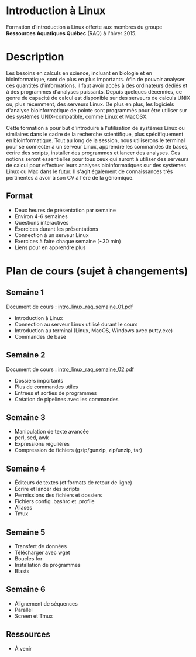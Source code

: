 # Introduction à Linux
Formation d'introduction à Linux offerte aux membres du groupe **Ressources
Aquatiques Québec** (RAQ) à l'hiver 2015.

# Description
Les besoins en calculs en science, incluant en biologie et en bioinformatique,
sont de plus en plus importants. Afin de pouvoir analyser ces quantités
d'informations, il faut avoir accès à des ordinateurs dédiés et à des
programmes d'analyses puissants. Depuis quelques décennies, ce genre de capacité
de calcul est disponible sur des serveurs de calculs UNIX ou, plus récemment,
des serveurs Linux. De plus en plus, les logiciels d'analyse bioinformatique de
pointe sont programmés pour être utiliser sur des systèmes UNIX-compatible,
comme Linux et MacOSX.

Cette formation a pour but d'introduire à l'utilisation de systèmes Linux ou
similaires dans le cadre de la recherche scientifique, plus spécifiquement en
bioinformatique. Tout au long de la session, nous utiliserons le terminal pour
se connecter à un serveur Linux, apprendre les commandes de bases, écrire des
scripts, installer des programmes et lancer des analyses. Ces notions seront
essentielles pour tous ceux qui auront à utiliser des serveurs de calcul pour
effectuer leurs analyses bioinformatiques sur des systèmes Linux ou Mac dans le
futur. Il s'agit également de connaissances très pertinentes à avoir à son CV à
l'ère de la génomique.

## Format
- Deux heures de présentation par semaine
- Environ 4-6 semaines
- Questions interactives
- Exercices durant les présentations
- Connection à un serveur Linux
- Exercices à faire chaque semaine (~30 min)
- Liens pour en apprendre plus

# Plan de cours (sujet à changements)

## Semaine 1
Document de cours :
[intro_linux_raq_semaine_01.pdf](https://github.com/enormandeau/intro_linux_raq/blob/master/02_cours/cours_01/intro_linux_raq_semaine_01.pdf?raw=true)
- Introduction à Linux
- Connection au serveur Linux utilisé durant le cours
- Introduction au terminal (Linux, MacOS, Windows avec putty.exe)
- Commandes de base

## Semaine 2
Document de cours :
[intro_linux_raq_semaine_02.pdf](https://github.com/enormandeau/intro_linux_raq/blob/master/02_cours/cours_02/intro_linux_raq_semaine_02.pdf?raw=true)
- Dossiers importants
- Plus de commandes utiles
- Entrées et sorties de programmes
- Création de pipelines avec les commandes

## Semaine 3
<!--
Document de cours :
[intro_linux_raq_semaine_03.pdf](https://github.com/enormandeau/intro_linux_raq/blob/master/02_cours/cours_03/intro_linux_raq_semaine_03.pdf?raw=true)
-->
- Manipulation de texte avancée
- perl, sed, awk
- Expressions régulières
- Compression de fichiers (gzip/gunzip, zip/unzip, tar)

## Semaine 4
- Éditeurs de textes (et formats de retour de ligne)
- Écrire et lancer des scripts
- Permissions des fichiers et dossiers
- Fichiers config .bashrc et .profile
- Aliases
- Tmux

## Semaine 5
- Transfert de données
- Télécharger avec wget
- Boucles for
- Installation de programmes
- Blasts

## Semaine 6
- Alignement de séquences
- Parallel
- Screen et Tmux

## Ressources
- À venir

